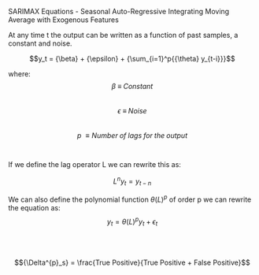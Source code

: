 SARIMAX Equations - 
Seasonal Auto-Regressive Integrating Moving Average with Exogenous Features

At any time t the output can be written as a function of past samples, a constant and noise.

$$y_t = {\beta} + {\epsilon} + {\sum_{i=1}^p{{\theta} y_{t-i}}}$$

where:
$${\beta}\; {\equiv}\;Constant$$
<br>
$${\epsilon}\; {\equiv}\;Noise$$
<br>
$${p}\; {\equiv}Number\; of\; lags\; for\; the\; output$$ 
<br><br>
If we define the lag operator L we can rewrite this as:

$$ {L^n}{y_t} = {y_{t-n}}$$

We can also define the polynomial function ${\theta(L)^p}$ of order p we can rewrite the equation as:
$$ y_{t} = {\theta(L)^{p}y_{t} + {\epsilon_t}} $$



<br>
<br>

$${\Delta^{p}_s} = \frac{True Positive}{True Positive + False Positive}$$